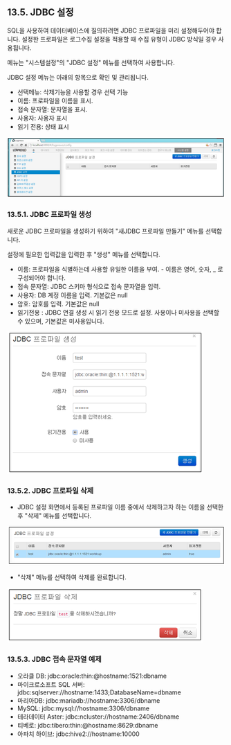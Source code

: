 ## 13.5. JDBC 설정

SQL을 사용하여 데이터베이스에 질의하려면 JDBC 프로파일을 미리 설정해두어야 합니다. 설정한 프로파일은 로그수집 설정을 적용할 때 수집 유형이 JDBC 방식일 경우 사용됩니다.

메뉴는 "시스템설정"의 "JDBC 설정" 메뉴를 선택하여 사용합니다.

JDBC 설정 메뉴는 아래의 항목으로 확인 및 관리됩니다.

* 선택메뉴: 삭제기능을 사용할 경우 선택 기능
* 이름: 프로파일을 이름을 표시.
* 접속 문자열: 문자열을 표시.
* 사용자: 사용자 표시
* 읽기 전용: 상태 표시

![JDBC 설정 화면](images/13.5_jdbc_setup.png)

### 13.5.1. JDBC 프로파일 생성

새로운 JDBC 프로파일을 생성하기 위하여 "새JDBC 프로파일 만들기" 메뉴를 선택합니다.

설정에 필요한 입력값을 입력한 후 "생성" 메뉴를 선택합니다.

* 이름: 프로파일을 식별하는데 사용할 유일한 이름을 부여.
	\- 이름은 영어, 숫자, \_ 로 구성되어야 합니다.
* 접속 문자열: JDBC 스키마 형식으로 접속 문자열을 입력.
* 사용자: DB 계정 이름을 입력. 기본값은 null
* 암호: 암호를 입력. 기본값은 null
* 읽기전용 : JDBC 연결 생성 시 읽기 전용 모드로 설정. 사용이나 미사용을 선택할 수 있으며, 기본값은 미사용입니다.

![JDBC 프로파일 생성](images/13.5_jdbc_create_1.png)

### 13.5.2. JDBC 프로파일 삭제

* JDBC 설정 화면에서 등록된 프로파일 이름 중에서 삭제하고자 하는 이름을 선택한후 "삭제" 메뉴를 선택합니다.

![JDBC 프로파일 정보](images/13.5_jdbc_remove_1.png)

* "삭제" 메뉴를 선택하여 삭제를 완료합니다.

![JDBC 프로파일 삭제](images/13.5_jdbc_remove_2.png)

### 13.5.3. JDBC 접속 문자열 예제

* 오라클 DB: jdbc:oracle:thin:@hostname:1521:dbname
* 마이크로소프트 SQL 서버: jdbc:sqlserver://hostname:1433;DatabaseName=dbname
* 마리아DB: jdbc:mariadb://hostname:3306/dbname
* MySQL: jdbc:mysql://hostname:3306/dbname
* 테라데이터 Aster: jdbc:ncluster://hostname:2406/dbname
* 티베로: jdbc:tibero:thin:@hostname:8629:dbname
* 아파치 하이브: jdbc:hive2://hostname:10000


